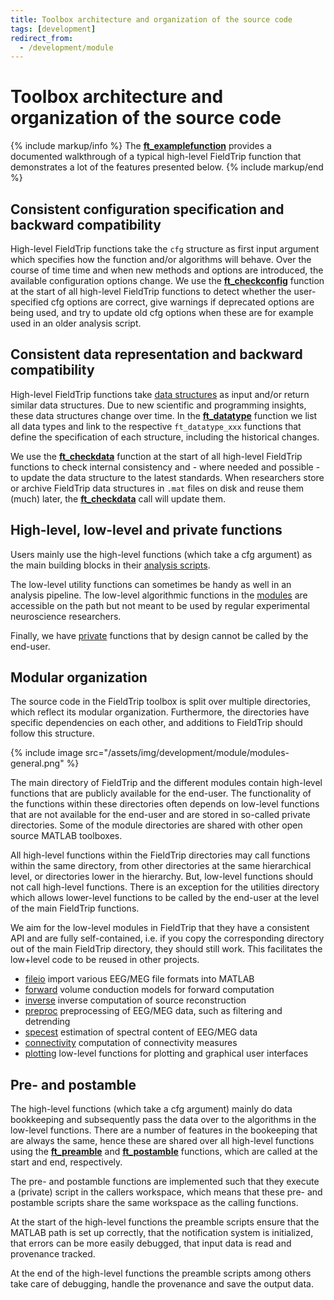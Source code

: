 ```yaml
---
title: Toolbox architecture and organization of the source code
tags: [development]
redirect_from:
  - /development/module
---
```


# Toolbox architecture and organization of the source code

{% include markup/info %}
The **[ft_examplefunction](/reference/ft_examplefunction)** provides a documented walkthrough of a typical high-level FieldTrip function that demonstrates a lot of the features presented below.
{% include markup/end %}

## Consistent configuration specification and backward compatibility

High-level FieldTrip functions take the `cfg` structure as first input argument which specifies how the function and/or algorithms will behave. Over the course of time time and when new methods and options are introduced, the available configuration options change. We use the **[ft_checkconfig](/reference/utilities/ft_checkconfig)** function at the start of all high-level FieldTrip functions to detect whether the user-specified cfg options are correct, give warnings if deprecated options are being used, and try to update old cfg options when these are for example used in an older analysis script.

## Consistent data representation and backward compatibility

High-level FieldTrip functions take [data structures](/development/datastructure) as input and/or return similar data structures. Due to new scientific and programming insights, these data structures change over time. In the **[ft_datatype](/reference/utilities/ft_datatype)** function we list all data types and link to the respective `ft_datatype_xxx` functions that define the specification of each structure, including the historical changes.

We use the **[ft_checkdata](/reference/utilities/ft_checkdata)** function at the start of all high-level FieldTrip functions to check internal consistency and - where needed and possible - to update the data structure to the latest standards. When researchers store or archive FieldTrip data structures in `.mat` files on disk and reuse them (much) later, the **[ft_checkdata](/reference/utilities/ft_checkdata)** call will update them.

## High-level, low-level and private functions

Users mainly use the high-level functions (which take a cfg argument) as the main building blocks in their [analysis scripts](/tutorial/introduction).

The low-level utility functions can sometimes be handy as well in an analysis pipeline. The low-level algorithmic functions in the [modules](/development/architecture/#modular-organization) are accessible on the path but not meant to be used by regular experimental neuroscience researchers.

Finally, we have [private](/faq/why_are_so_many_of_the_interesting_functions_in_the_private_directories) functions that by design cannot be called by the end-user.

## Modular organization

The source code in the FieldTrip toolbox is split over multiple directories, which reflect its modular organization. Furthermore, the directories have specific dependencies on each other, and additions to FieldTrip should follow this structure.

{% include image src="/assets/img/development/module/modules-general.png" %}

The main directory of FieldTrip and the different modules contain high-level functions that are publicly available for the end-user. The functionality of the functions within these directories often depends on low-level functions that are not available for the end-user and are stored in so-called private directories. Some of the module directories are shared with other open source MATLAB toolboxes.

All high-level functions within the FieldTrip directories may call functions within the same directory, from other directories at the same hierarchical level, or directories lower in the hierarchy. But, low-level functions should not call high-level functions. There is an exception for the utilities directory which allows lower-level functions to be called by the end-user at the level of the main FieldTrip functions.

We aim for the low-level modules in FieldTrip that they have a consistent API and are fully self-contained, i.e. if you copy the corresponding directory out of the main FieldTrip directory, they should still work. This facilitates the low+level code to be reused in other projects.

- [fileio](/development/module/fileio) import various EEG/MEG file formats into MATLAB
- [forward](/development/module/forward) volume conduction models for forward computation
- [inverse](/development/module/inverse) inverse computation of source reconstruction
- [preproc](/development/module/preproc) preprocessing of EEG/MEG data, such as filtering and detrending
- [specest](/development/module/specest) estimation of spectral content of EEG/MEG data
- [connectivity](/development/module/connectivity) computation of connectivity measures
- [plotting](/development/module/plotting) low-level functions for plotting and graphical user interfaces

## Pre- and postamble

The high-level functions (which take a cfg argument) mainly do data bookkeeping and subsequently pass the data over to the algorithms in the low-level functions. There are a number of features in the bookeeping that are always the same, hence these are shared over all high-level functions using the **[ft_preamble](/reference/utilities/ft_preamble)** and **[ft_postamble](/reference/utilities/ft_postamble)** functions, which are called at the start and end, respectively.

The pre- and postamble functions are implemented such that they execute a (private) script in the callers workspace, which means that these pre- and postamble scripts share the same workspace as the calling functions.

At the start of the high-level functions the preamble scripts ensure that the MATLAB path is set up correctly, that the notification system is initialized, that errors can be more easily debugged, that input data is read and provenance tracked.

At the end of the high-level functions the preamble scripts among others take care of debugging, handle the provenance and save the output data.
